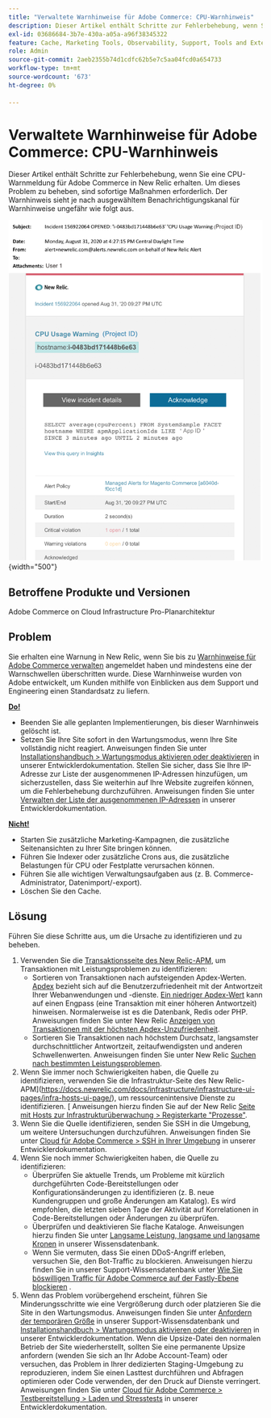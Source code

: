 ```yaml
---
title: "Verwaltete Warnhinweise für Adobe Commerce: CPU-Warnhinweis"
description: Dieser Artikel enthält Schritte zur Fehlerbehebung, wenn Sie eine CPU-Warnmeldung für Adobe Commerce in New Relic erhalten. Um dieses Problem zu beheben, sind sofortige Maßnahmen erforderlich. Der Warnhinweis sieht je nach ausgewähltem Benachrichtigungskanal für Warnhinweise ungefähr wie folgt aus.
exl-id: 03686684-3b7e-430a-a05a-a96f38345322
feature: Cache, Marketing Tools, Observability, Support, Tools and External Services
role: Admin
source-git-commit: 2aeb2355b74d1cdfc62b5e7c5aa04fcd0a654733
workflow-type: tm+mt
source-wordcount: '673'
ht-degree: 0%

---
```


# Verwaltete Warnhinweise für Adobe Commerce: CPU-Warnhinweis

Dieser Artikel enthält Schritte zur Fehlerbehebung, wenn Sie eine CPU-Warnmeldung für Adobe Commerce in New Relic erhalten. Um dieses Problem zu beheben, sind sofortige Maßnahmen erforderlich. Der Warnhinweis sieht je nach ausgewähltem Benachrichtigungskanal für Warnhinweise ungefähr wie folgt aus.

![CPU-Warnhinweis](assets/cpu-warning-magento-managed.png){width="500"}

## Betroffene Produkte und Versionen

Adobe Commerce on Cloud Infrastructure Pro-Planarchitektur

## Problem

Sie erhalten eine Warnung in New Relic, wenn Sie bis zu [Warnhinweise für Adobe Commerce verwalten](/help/support-tools/managed-alerts-for-adobe-commerce/managed-alerts-for-magento-commerce.md) angemeldet haben und mindestens eine der Warnschwellen überschritten wurde. Diese Warnhinweise wurden von Adobe entwickelt, um Kunden mithilfe von Einblicken aus dem Support und Engineering einen Standardsatz zu liefern.

<u> **Do!** </u>

* Beenden Sie alle geplanten Implementierungen, bis dieser Warnhinweis gelöscht ist.
* Setzen Sie Ihre Site sofort in den Wartungsmodus, wenn Ihre Site vollständig nicht reagiert. Anweisungen finden Sie unter [Installationshandbuch > Wartungsmodus aktivieren oder deaktivieren](https://experienceleague.adobe.com/en/docs/commerce-operations/installation-guide/tutorials/maintenance-mode) in unserer Entwicklerdokumentation. Stellen Sie sicher, dass Sie Ihre IP-Adresse zur Liste der ausgenommenen IP-Adressen hinzufügen, um sicherzustellen, dass Sie weiterhin auf Ihre Website zugreifen können, um die Fehlerbehebung durchzuführen. Anweisungen finden Sie unter [Verwalten der Liste der ausgenommenen IP-Adressen](https://experienceleague.adobe.com/en/docs/commerce-operations/installation-guide/tutorials/maintenance-mode#instgde-cli-maint-exempt) in unserer Entwicklerdokumentation.

<u>**Nicht!**</u>

* Starten Sie zusätzliche Marketing-Kampagnen, die zusätzliche Seitenansichten zu Ihrer Site bringen können.
* Führen Sie Indexer oder zusätzliche Crons aus, die zusätzliche Belastungen für CPU oder Festplatte verursachen können.
* Führen Sie alle wichtigen Verwaltungsaufgaben aus (z. B. Commerce-Administrator, Datenimport/-export).
* Löschen Sie den Cache.

## Lösung

Führen Sie diese Schritte aus, um die Ursache zu identifizieren und zu beheben.

1. Verwenden Sie die [Transaktionsseite des New Relic-APM](https://docs.newrelic.com/docs/apm/applications-menu/monitoring/transactions-page-find-specific-performance-problems), um Transaktionen mit Leistungsproblemen zu identifizieren:
   * Sortieren von Transaktionen nach aufsteigenden Apdex-Werten. [Apdex](https://docs.newrelic.com/docs/apm/new-relic-apm/apdex/apdex-measure-user-satisfaction) bezieht sich auf die Benutzerzufriedenheit mit der Antwortzeit Ihrer Webanwendungen und -dienste. [Ein niedriger Apdex-Wert](/help/troubleshooting/miscellaneous/troubleshoot-performance-using-new-relic-on-magento-commerce.md#low_user_satisfaction) kann auf einen Engpass (eine Transaktion mit einer höheren Antwortzeit) hinweisen. Normalerweise ist es die Datenbank, Redis oder PHP. Anweisungen finden Sie unter New Relic [Anzeigen von Transaktionen mit der höchsten Apdex-Unzufriedenheit](https://docs.newrelic.com/docs/apm/new-relic-apm/apdex/view-your-apdex-score#apdex-dissat).
   * Sortieren Sie Transaktionen nach höchstem Durchsatz, langsamster durchschnittlicher Antwortzeit, zeitaufwendigsten und anderen Schwellenwerten. Anweisungen finden Sie unter New Relic [Suchen nach bestimmten Leistungsproblemen](https://docs.newrelic.com/docs/apm/applications-menu/monitoring/transactions-page-find-specific-performance-problems).
1. Wenn Sie immer noch Schwierigkeiten haben, die Quelle zu identifizieren, verwenden Sie die Infrastruktur-Seite des New Relic-APM](https://docs.newrelic.com/docs/infrastructure/infrastructure-ui-pages/infra-hosts-ui-page/), um ressourcenintensive Dienste zu identifizieren. [ Anweisungen hierzu finden Sie auf der New Relic [Seite mit Hosts zur Infrastrukturüberwachung > Registerkarte &quot;Prozesse&quot;](https://docs.newrelic.com/docs/infrastructure/infrastructure-ui-pages/infra-hosts-ui-page/#processes).
1. Wenn Sie die Quelle identifizieren, senden Sie SSH in die Umgebung, um weitere Untersuchungen durchzuführen. Anweisungen finden Sie unter [Cloud für Adobe Commerce > SSH in Ihrer Umgebung](https://experienceleague.adobe.com/en/docs/commerce-cloud-service/user-guide/develop/secure-connections#ssh) in unserer Entwicklerdokumentation.
1. Wenn Sie noch immer Schwierigkeiten haben, die Quelle zu identifizieren:
   * Überprüfen Sie aktuelle Trends, um Probleme mit kürzlich durchgeführten Code-Bereitstellungen oder Konfigurationsänderungen zu identifizieren (z. B. neue Kundengruppen und große Änderungen am Katalog). Es wird empfohlen, die letzten sieben Tage der Aktivität auf Korrelationen in Code-Bereitstellungen oder Änderungen zu überprüfen.
   * Überprüfen und deaktivieren Sie flache Kataloge. Anweisungen hierzu finden Sie unter [Langsame Leistung, langsame und langsame Kronen](/help/troubleshooting/miscellaneous/slow-performance-slow-and-long-running-crons.md) in unserer Wissensdatenbank.
   * Wenn Sie vermuten, dass Sie einen DDoS-Angriff erleben, versuchen Sie, den Bot-Traffic zu blockieren. Anweisungen hierzu finden Sie in unserer Support-Wissensdatenbank unter [Wie Sie böswilligen Traffic für Adobe Commerce auf der Fastly-Ebene blockieren](/help/how-to/general/block-malicious-traffic-for-magento-commerce-on-fastly-level.md) .
1. Wenn das Problem vorübergehend erscheint, führen Sie Minderungsschritte wie eine Vergrößerung durch oder platzieren Sie die Site in den Wartungsmodus. Anweisungen finden Sie unter [Anfordern der temporären Größe](/help/how-to/general/how-to-request-temporary-magento-upsize.md) in unserer Support-Wissensdatenbank und [Installationshandbuch > Wartungsmodus aktivieren oder deaktivieren](https://experienceleague.adobe.com/en/docs/commerce-operations/installation-guide/tutorials/maintenance-mode) in unserer Entwicklerdokumentation. Wenn die Upsize-Datei den normalen Betrieb der Site wiederherstellt, sollten Sie eine permanente Upsize anfordern (wenden Sie sich an Ihr Adobe Account-Team) oder versuchen, das Problem in Ihrer dedizierten Staging-Umgebung zu reproduzieren, indem Sie einen Lasttest durchführen und Abfragen optimieren oder Code verwenden, der den Druck auf Dienste verringert. Anweisungen finden Sie unter [Cloud für Adobe Commerce > Testbereitstellung > Laden und Stresstests](https://experienceleague.adobe.com/en/docs/commerce-cloud-service/user-guide/develop/test/staging-and-production#load-and-stress-testing) in unserer Entwicklerdokumentation.
